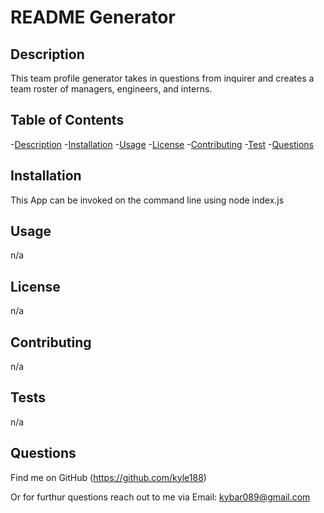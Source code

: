 # README Generator


## Description

This team profile generator takes in questions from inquirer and creates a team roster of managers, engineers, and interns.

## Table of Contents

-[Description](#Description)
-[Installation](#Installation)
-[Usage](#Usage)
-[License](#License)
-[Contributing](#Contributing)
-[Test](#Test)
-[Questions](Questions)

## Installation  

This App can be invoked on the command line using node index.js

## Usage

n/a

## License

n/a

## Contributing

n/a

## Tests

n/a

## Questions

Find me on GitHub  (https://github.com/kyle188)

Or for furthur questions reach out to me via Email:   kybar089@gmail.com